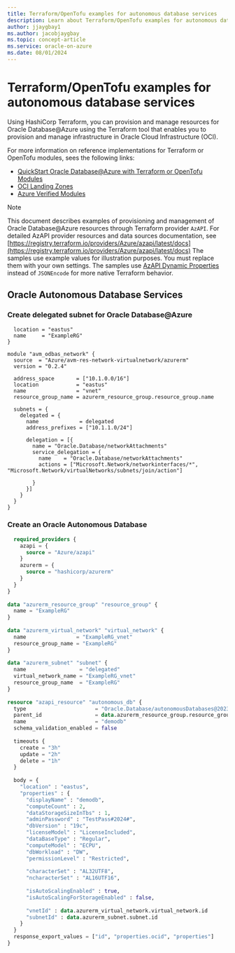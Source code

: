 ```yaml
---
title: Terraform/OpenTofu examples for autonomous database services
description: Learn about Terraform/OpenTofu examples for autonomous database services.
author: jjaygbay1
ms.author: jacobjaygbay
ms.topic: concept-article
ms.service: oracle-on-azure
ms.date: 08/01/2024
---
```


# Terraform/OpenTofu examples for autonomous database services

Using HashiCorp Terraform, you can provision and manage resources for Oracle Database@Azure using the Terraform tool that enables you to provision and manage infrastructure in Oracle Cloud Infrastructure (OCI).

For more information on reference implementations for Terraform or OpenTofu modules, sees the following links:

* [QuickStart Oracle Database@Azure with Terraform or OpenTofu Modules](https://docs.oracle.com/en/learn/dbazure-terraform/index.html)
* [OCI Landing Zones](https://github.com/oci-landing-zones/)
* [Azure Verified Modules](https://aka.ms/avm)

>[!NOTE]
>This document describes examples of provisioning and management of Oracle Database@Azure resources through Terraform provider `AzAPI`. For detailed AzAPI provider resources and data sources documentation, see [https://registry.terraform.io/providers/Azure/azapi/latest/docs](https://registry.terraform.io/providers/Azure/azapi/latest/docs)
The samples use example values for illustration purposes. You must replace them with your own settings.
The samples use [AzAPI Dynamic Properties](https://techcommunity.microsoft.com/t5/azure-tools-blog/announcing-azapi-dynamic-properties/ba-p/4121855) instead of `JSONEncode` for more native Terraform behavior.

## Oracle Autonomous Database Services

### Create delegated subnet for Oracle Database@Azure

```resource "azurerm_resource_group" "resource_group" {
  location = "eastus"
  name     = "ExampleRG"
}
 
module "avm_odbas_network" {
  source  = "Azure/avm-res-network-virtualnetwork/azurerm"
  version = "0.2.4"
 
  address_space       = ["10.1.0.0/16"]
  location            = "eastus"
  name                = "vnet"
  resource_group_name = azurerm_resource_group.resource_group.name
 
  subnets = {
    delegated = {
      name             = delegated
      address_prefixes = ["10.1.1.0/24"]
 
      delegation = [{
        name = "Oracle.Database/networkAttachments"
        service_delegation = {
          name    = "Oracle.Database/networkAttachments"
          actions = ["Microsoft.Network/networkinterfaces/*", "Microsoft.Network/virtualNetworks/subnets/join/action"]
 
        }
      }]
    }
  }
}
```

### Create an Oracle Autonomous Database

```terraform {
  required_providers {
    azapi = {
      source = "Azure/azapi"
    }
    azurerm = {
      source = "hashicorp/azurerm"
    }
  }
}
 
data "azurerm_resource_group" "resource_group" {
  name = "ExampleRG"
}
 
data "azurerm_virtual_network" "virtual_network" {
  name                = "ExampleRG_vnet"
  resource_group_name = "ExampleRG"
}
 
data "azurerm_subnet" "subnet" {
  name                 = "delegated"
  virtual_network_name = "ExampleRG_vnet"
  resource_group_name  = "ExampleRG"
}
  
resource "azapi_resource" "autonomous_db" {
  type                      = "Oracle.Database/autonomousDatabases@2023-09-01"
  parent_id                 = data.azurerm_resource_group.resource_group.id
  name                      = "demodb"
  schema_validation_enabled = false
 
  timeouts {
    create = "3h"
    update = "2h"
    delete = "1h"
  }
 
  body = {
    "location" : "eastus",
    "properties" : {
      "displayName" : "demodb",
      "computeCount" : 2,
      "dataStorageSizeInTbs" : 1,
      "adminPassword" : "TestPass#2024#",
      "dbVersion" : "19c",
      "licenseModel" : "LicenseIncluded",
      "dataBaseType" : "Regular",
      "computeModel" : "ECPU",
      "dbWorkload" : "DW",
      "permissionLevel" : "Restricted",
 
      "characterSet" : "AL32UTF8",
      "ncharacterSet" : "AL16UTF16",
 
      "isAutoScalingEnabled" : true,
      "isAutoScalingForStorageEnabled" : false,
 
      "vnetId" : data.azurerm_virtual_network.virtual_network.id
      "subnetId" : data.azurerm_subnet.subnet.id
    }
  }
  response_export_values = ["id", "properties.ocid", "properties"]
}
```